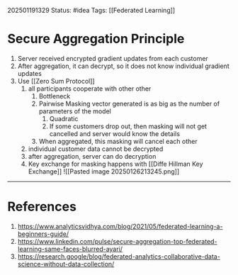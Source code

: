 202501191329
Status: #idea
Tags: [[Federated Learning]]

# Secure Aggregation Principle

1. Server received encrypted gradient updates from each customer
2. After aggregation, it can decrypt, so it does not know individual gradient updates
3. Use [[Zero Sum Protocol]] 
	1. all participants cooperate with other other
		1. Bottleneck
		2. Pairwise Masking vector generated is as big as the number of parameters of the model
			1. Quadratic
			2. If some customers drop out, then masking will not get cancelled and server would know the details
		3. When aggregated, this masking will cancel each other
	2. individual customer data cannot be decrypted
	3. after aggregation, server can do decryption
	4. Key exchange for masking happens with [[Diffe Hillman Key Exchange]]
![[Pasted image 20250126213245.png]]
---
# References

1. https://www.analyticsvidhya.com/blog/2021/05/federated-learning-a-beginners-guide/
2. https://www.linkedin.com/pulse/secure-aggregation-top-federated-learning-same-faces-blurred-ayari/
3. https://research.google/blog/federated-analytics-collaborative-data-science-without-data-collection/